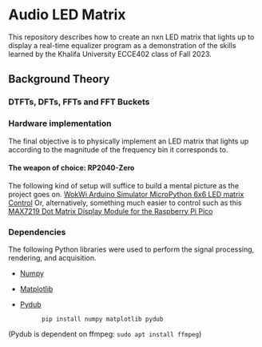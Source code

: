 # Audio LED Matrix

This repository describes how to create an nxn LED matrix that lights up to
display a real-time equalizer program as a demonstration of the skills learned
by the Khalifa University ECCE402 class of Fall 2023.

## Background Theory

### DTFTs, DFTs, FFTs and FFT Buckets

### Hardware implementation

The final objective is to physically implement an LED matrix that lights up
according to the magnitude of the frequency bin it corresponds to.

#### The weapon of choice: RP2040-Zero
The following kind of setup will suffice to build a mental picture as the
project goes on.
[WokWi Arduino Simulator MicroPython 6x6 LED matrix Control](https://wokwi.com/projects/379957049597714433)
Or, alternatively, something much easier to control such as this [MAX7219 Dot Matrix Display Module for the Raspberry Pi Pico](https://www.instructables.com/Raspberry-Pi-Pico-MAX7219-8x8-Dot-Matrix-Scrolling/)

### Dependencies
The following Python libraries were used to perform the signal processing,
rendering, and acquisition.

* [Numpy](https://github.com/numpy/numpy)

* [Matplotlib](https://github.com/matplotlib/matplotlib)

* [Pydub](https://github.com/jiaaro/pydub)

            pip install numpy matplotlib pydub


(Pydub is dependent on ffmpeg:    ``` sudo apt install ffmpeg ```)
